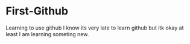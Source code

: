 # First-Github
Learning to use github
I know its very late to learn github but itk okay at least I am learning someting new.
